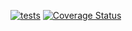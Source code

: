 [![tests](https://github.com/gumballhead/datepicker/actions/workflows/tests.yaml/badge.svg)](https://github.com/gumballhead/datepicker/actions/workflows/tests.yaml)
[![Coverage Status](https://coveralls.io/repos/github/gumballhead/datepicker/badge.svg?branch=master)](https://coveralls.io/github/gumballhead/datepicker?branch=master)
